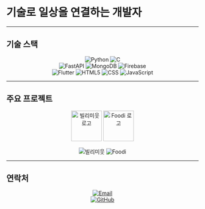 # 기술로 일상을 연결하는 개발자

---

## 기술 스택
<p align="center">
  <img src="https://img.shields.io/badge/python-3776AB?style=for-the-badge&logo=python&logoColor=white" alt="Python">
  <img src="https://img.shields.io/badge/C-A8B9CC?style=for-the-badge&logo=C&logoColor=white" alt="C">
  <br>
  <img src="https://img.shields.io/badge/fastAPI-009688?style=for-the-badge&logo=FastAPI&logoColor=white" alt="FastAPI">
  <img src="https://img.shields.io/badge/mongoDB-47A248?style=for-the-badge&logo=MongoDB&logoColor=white" alt="MongoDB">
  <img src="https://img.shields.io/badge/firebase-FFCA28?style=for-the-badge&logo=firebase&logoColor=white" alt="Firebase">
  <br>
  <img src="https://img.shields.io/badge/flutter-02569B?style=for-the-badge&logo=flutter&logoColor=white" alt="Flutter">
  <img src="https://img.shields.io/badge/html5-E34F26?style=for-the-badge&logo=html5&logoColor=white" alt="HTML5">
  <img src="https://img.shields.io/badge/css-1572B6?style=for-the-badge&logo=css3&logoColor=white" alt="CSS">
  <img src="https://img.shields.io/badge/javascript-F7DF1E?style=for-the-badge&logo=javascript&logoColor=black" alt="JavaScript">
</p>

---

## 주요 프로젝트
<p align="center">
  <!-- 로고 나란히 배치 -->
  <a href="https://github.com/billimiut" style="text-decoration: none;">
    <img src="https://github.com/user-attachments/assets/33eadef1-d81e-4595-9ae0-05a75c582a6a" width="80" alt="빌리미웃 로고">
  </a>
  <a href="https://github.com/sunwoong00/lesik" style="text-decoration: none;">
    <img src="https://github.com/user-attachments/assets/2daf0365-d926-4f93-ba08-c9d38b253a7b" width="80" alt="Foodi 로고">
  </a>
</p>

<p align="center">
  <!-- 뱃지 나란히 배치 -->
  <a href="https://github.com/billimiut" style="text-decoration: none;">
    <img src="https://img.shields.io/badge/빌리미웃-실시간 초근접 물건 빌림 서비스-FFB900?style=for-the-badge" alt="빌리미웃">
  </a>
  <a href="https://github.com/sunwoong00/lesik" style="text-decoration: none;">
    <img src="https://img.shields.io/badge/Foodi-AI 기반 디지털 레시피 생성기-196f3f?style=for-the-badge" alt="Foodi">
  </a>
</p>

---

## 연락처
<p align="center">
  <a href="mailto:helmrping@gmail.com">
    <img src="https://img.shields.io/badge/Email-helmrping@gmail.com-D14836?style=for-the-badge&logo=gmail&logoColor=white" alt="Email">
  </a>
  <br>
  <a href="https://github.com/JIGOOOD">
    <img src="https://img.shields.io/badge/GitHub-JIGOOOD-181717?style=for-the-badge&logo=github&logoColor=white" alt="GitHub">
  </a>
</p>
